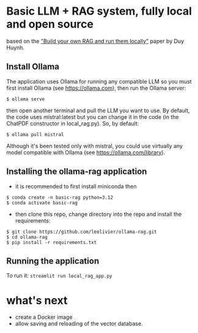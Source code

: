 # Basic LLM + RAG system, fully local and open source
based on the ["Build your own RAG and run them locally"](https://blog.duy-huynh.com/build-your-own-rag-and-run-them-locally/) paper by Duy Huynh.
## Install Ollama
The application uses Ollama for running any compatible LLM so you must first install Ollama (see https://ollama.com), then run the Ollama server:
```shell
$ ollama serve
```
then open another terminal and pull the LLM you want to use. 
By default, the code uses mistral:latest but you can change it in the code (in the ChatPDF constructor in local_rag.py). So, by default:
```shell
$ ollama pull mistral
```
Although it's been tested only with mistral, you could use virtually any model compatible with Ollama (see https://ollama.com/library).

## Installing the ollama-rag application
- it is recommended to first install miniconda then
```shell
$ conda create -n basic-rag python=3.12
$ conda activate basic-rag
```
- then clone this repo, change directory into the repo and install the requirements:
```shell
$ git clone https://github.com/leolivier/ollama-rag.git
$ cd ollama-rag 
$ pip install -r requirements.txt
```

## Running the application
To run it:
`streamlit run local_rag_app.py`

# what's next
- create a Docker image
- allow saving and reloading of the vector database.